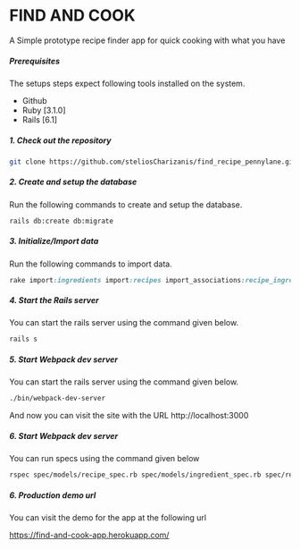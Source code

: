 # FIND AND COOK

A Simple prototype recipe finder app for quick cooking with what you have

##### Prerequisites

The setups steps expect following tools installed on the system.

- Github
- Ruby [3.1.0]
- Rails [6.1]

##### 1. Check out the repository

```bash
git clone https://github.com/steliosCharizanis/find_recipe_pennylane.git
```

##### 2. Create and setup the database

Run the following commands to create and setup the database.

```bash
rails db:create db:migrate
```

##### 3. Initialize/Import data

Run the following commands to import data.

```ruby
rake import:ingredients import:recipes import_associations:recipe_ingredients
```

##### 4. Start the Rails server

You can start the rails server using the command given below.

```ruby
rails s
```

##### 5. Start Webpack dev server

You can start the rails server using the command given below.

```bash
./bin/webpack-dev-server
```

And now you can visit the site with the URL http://localhost:3000

##### 6. Start Webpack dev server

You can run specs using the command given below

```bash
rspec spec/models/recipe_spec.rb spec/models/ingredient_spec.rb spec/requests/recipes_spec.rb
```

##### 6. Production demo url

You can visit the demo for the app at the following url

https://find-and-cook-app.herokuapp.com/
